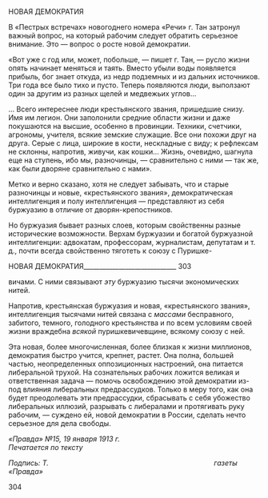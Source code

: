 НОВАЯ ДЕМОКРАТИЯ

В «Пестрых встречах» новогоднего номера «Речи» г. Тан затронул важный вопрос, на который рабочим следует обратить серьезное внимание. Это — вопрос о росте новой демократии.

«Вот уже с год или, может, побольше, — пишет г. Тан, — русло жизни опять начинает меняться и та­ять. Вместо убыли воды появляется прибыль, бог знает откуда, из недр подземных и из дальних источ­ников. Три года все было тихо и пусто. Теперь появляются люди, выползают один за другим из разных щелей и медвежьих углов...

... Всего интереснее люди крестьянского звания, пришедшие снизу. Имя им легион. Они заполонили средние области жизни и даже покушаются на высшие, особенно в провинции. Техники, счетчики, агро­номы, учителя, всякие земские служащие. Все они похожи друг на друга. Серые с лица, широкие в кости, нескладные с виду; к рефлексам не склонны, напротив, живучи, как кошки... Жизнь, очевидно, шагнула еще на ступень, ибо мы, разночинцы, — сравнительно с ними — так же, как были дворяне сравнительно с нами».

Метко и верно сказано, хотя не следует забывать, что и старые разночинцы и новые, «крестьянского звания», демократическая интеллигенция и полу интеллигенция — представляют из себя буржуазию в отличие от дворян-крепостников.

Но буржуазия бывает разных слоев, которым свойственны разные исторические возможности. Верхам буржуазии и богатой буржуазной интеллигенции: адвокатам, профессорам, журналистам, депутатам и т. д., почти всегда свойственно тяготеть к союзу с Пуришке-

  

НОВАЯ ДЕМОКРАТИЯ_____________________________ 303

вичами. С ними связывают _эту_ буржуазию тысячи экономических нитей.

Напротив, крестьянская буржуазия и новая, «крестьянского звания», интеллигенция тысячами нитей связана с _массами_ бесправного, забитого, темного, голодного кресть­янства и по всем условиям своей жизни враждебна _всякой_ пуришкевичевщине, всякому союзу с ней.

Эта новая, более многочисленная, более близкая к жизни миллионов, демократия быстро учится, крепнет, растет. Она полна, большей частью, неопределенных оппози­ционных настроений, она питается либеральной трухой. На сознательных рабочих ло­жится великая и ответственная задача — помочь освобождению этой демократии из-под влияния либеральных предрассудков. Только в меру того, как она будет преодоле­вать эти предрассудки, сбрасывать с себя убожество либеральных иллюзий, разрывать с либералами и протягивать руку рабочим, — суждено ей, новой демократии в России, сделать нечто серьезное для дела свободы.

_«Правда» №15, 19 января 1913 г.                                                            Печатается по тексту_

_Подпись: Т._                                                                                    _газеты «Правда»_

  

304